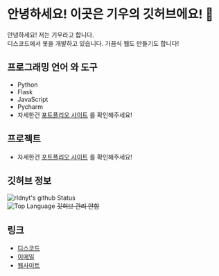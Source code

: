 # 안녕하세요! 이곳은 기우의 깃허브에요! 🎉

안녕하세요! 저는 기우라고 합니다.
<br>디스코드에서 봇을 개발하고 있습니다. 가끔식 웹도 만들기도 합니다!

## 프로그래밍 언어 와 도구
+ Python
+ Flask
+ JavaScript
+ Pycharm
+ 자세한건 [포트플리오 사이트](https://rldn.xyz/) 를 확인해주세요!

## 프로젝트
+ 자세한건 [포트플리오 사이트](https://rldn.xyz/) 를 확인해주세요!

## 깃허브 정보
![rldnyt's github Status](https://github-readme-stats.vercel.app/api?username=rldnyt&show_icons=true&count_private=true&theme=radical)<br>
![Top Language](https://github-readme-stats.vercel.app/api/top-langs/?username=rldnyt&langs_count=100&theme=radical)
~~깃허브 관리 안함~~

## 링크
+ [디스코드](https://discord.com/users/371959898814152717)
+ [이메일](mailto:dyddns101213@naver.com)
+ [웹사이트](https://rldn.xyz/)
